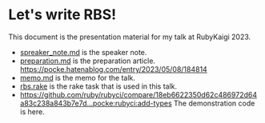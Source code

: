 # Let's write RBS!

This document is the presentation material for my talk at RubyKaigi 2023.

* [spreaker_note.md](./speaker_note.md) is the speaker note.
* [preparation.md](./preparation.md) is the preparation article. https://pocke.hatenablog.com/entry/2023/05/08/184814
* [memo.md](./memo.md) is the memo for the talk.
* [rbs.rake](./rbs.rake) is the rake task that is used in this talk.
* https://github.com/ruby/rubyci/compare/18eb6622350d62c486972d64a83c238a843b7e7d...pocke:rubyci:add-types The demonstration code is here.
